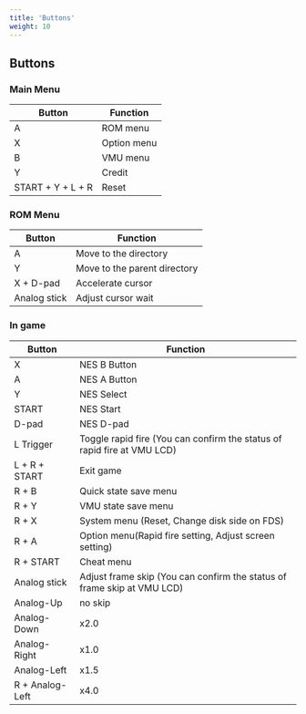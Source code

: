 ```yaml
---
title: 'Buttons'
weight: 10
---
```


## Buttons

### Main Menu

| Button            | Function    |
| ----------------- | ----------- |
| A                 | ROM menu    |
| X                 | Option menu |
| B                 | VMU menu    |
| Y                 | Credit      |
| START + Y + L + R | Reset       |

### ROM Menu

| Button       | Function                     |
| ------------ | ---------------------------- |
| A            | Move to the directory        |
| Y            | Move to the parent directory |
| X + D-pad    | Accelerate cursor            |
| Analog stick | Adjust cursor wait           |

### In game

| Button          | Function                                                                |
| --------------- | ----------------------------------------------------------------------- |
| X               | NES B Button                                                            |
| A               | NES A Button                                                            |
| Y               | NES Select                                                              |
| START           | NES Start                                                               |
| D-pad           | NES D-pad                                                               |
| L Trigger       | Toggle rapid fire (You can confirm the status of rapid fire at VMU LCD) |
| L + R + START   | Exit game                                                               |
| R + B           | Quick state save menu                                                   |
| R + Y           | VMU state save menu                                                     |
| R + X           | System menu (Reset, Change disk side on FDS)                            |
| R + A           | Option menu(Rapid fire setting, Adjust screen setting)                  |
| R + START       | Cheat menu                                                              |
| Analog stick    | Adjust frame skip (You can confirm the status of frame skip at VMU LCD) |
| Analog-Up       | no skip                                                                 |
| Analog-Down     | x2.0                                                                    |
| Analog-Right    | x1.0                                                                    |
| Analog-Left     | x1.5                                                                    |
| R + Analog-Left | x4.0                                                                    |

